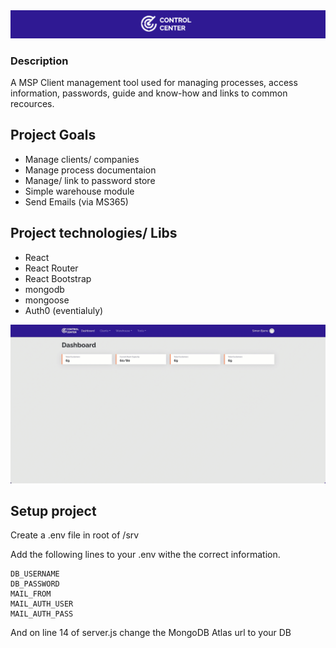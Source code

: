 <div align="center">
  <img src="./.githubcontent/github_topbar.png" alt="CC Bar logo" />
</div>

### Description
A MSP Client management tool used for managing processes, access information, passwords, guide and know-how and links to common recources.

## Project Goals
* Manage clients/ companies
* Manage process documentaion
* Manage/ link to password store
* Simple warehouse module
* Send Emails (via MS365)

## Project technologies/ Libs
* React
* React Router
* React Bootstrap
* mongodb
* mongoose
* Auth0 (eventialuly)

<img src="./.githubcontent/show.gif" width="750" alt="CC preview" />

## Setup project
Create a .env file in root of /srv

Add the following lines to your .env withe the correct information.
```
DB_USERNAME
DB_PASSWORD
MAIL_FROM
MAIL_AUTH_USER
MAIL_AUTH_PASS
```

And on line 14 of server.js change the MongoDB Atlas url to your DB